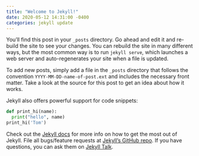 ```yaml
---
title: "Welcome to Jekyll!"
date: 2020-05-12 14:31:00 -0400
categories: jekyll update
---
```

You’ll find this post in your `_posts` directory.
Go ahead and edit it and re-build the site to see your changes.
You can rebuild the site in many different ways, but the most common way is to run `jekyll serve`,
which launches a web server and auto-regenerates your site when a file is updated.

To add new posts, simply add a file in the `_posts` directory that follows the convention `YYYY-MM-DD-name-of-post.ext` 
and includes the necessary front matter. Take a look at the source for this post to get an idea about how it works.

Jekyll also offers powerful support for code snippets:

```python
def print_hi(name):
  print("hello", name)
print_hi('Tom')
```

Check out the [Jekyll docs][jekyll-docs] for more info on how to get the most out of Jekyll.
File all bugs/feature requests at [Jekyll’s GitHub repo][jekyll-gh].
If you have questions, you can ask them on [Jekyll Talk][jekyll-talk].

[jekyll-docs]: https://jekyllrb.com/docs/home
[jekyll-gh]:   https://github.com/jekyll/jekyll
[jekyll-talk]: https://talk.jekyllrb.com/
